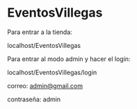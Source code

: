 # EventosVillegas
Para entrar a la tienda:

localhost/EventosVillegas

Para entrar al modo admin y hacer el login:

localhost/EventosVillegas/login

correo: admin@gmail.com

contraseña: admin
